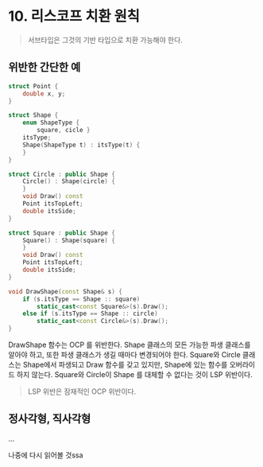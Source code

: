 # 10. 리스코프 치환 원칙

> 서브타입은 그것의 기반 타입으로 치환 가능해야 한다. 

## 위반한 간단한 예

````cpp
struct Point {
    double x, y;
}

struct Shape {
    enum ShapeType {
        square, cicle }
    itsType;
    Shape(ShapeType t) : itsType(t) {        
    }
}

struct Circle : public Shape {
    Circle() : Shape(circle) {        
    }
    void Draw() const
    Point itsTopLeft;
    double itsSide;
}

struct Square : public Shape {
    Square() : Shape(square) {        
    }
    void Draw() const
    Point itsTopLeft;
    double itsSide;
}

void DrawShape(const Shape& s) {
    if (s.itsType == Shape :: square)
        static_cast<const Square&>(s).Draw();
    else if (s.itsType == Shape :: circle)
        static_cast<const Circle&>(s).Draw();
}
````

DrawShape 함수는 OCP 를 위반한다. Shape 클래스의 모든 가능한 파생 클래스를 알아야 하고, 또한 파생 클래스가 생길 때마다 변경되어야 한다.
Square와 Circle 클래스는 Shape에서 파생되고 Draw 함수를 갖고 있지만, Shape에 있는 함수를 오버라이드 하지 않는다. 
Square와 Circle이 Shape 를 대체할 수 없다는 것이 LSP 위반이다. 

> LSP 위반은 잠재적인 OCP 위반이다.


## 정사각형, 직사각형

...

나중에 다시 읽어볼 것ssa


